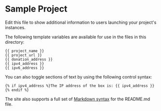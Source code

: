 # Sample Project
Edit this file to show additional information to users launching your project's instances.

The following template variables are available for use in the files in this directory:

    {{ project_name }}
    {{ project_url }}
    {{ donation_address }}
    {{ ipv4_address }}
    {{ ipv6_address }}

You can also toggle sections of text by using the following control syntax:

    {% if ipv4_address %}The IP address of the box is: {{ ipv4_address }}{% endif %}
    
The site also supports a full set of [Markdown syntax](http://daringfireball.net/projects/markdown/syntax) for the README.md file.


  
